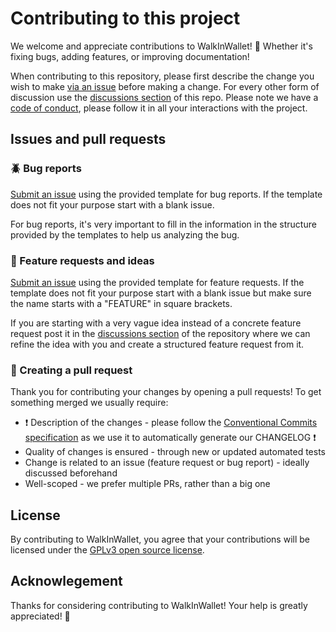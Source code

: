 # Contributing to this project

We welcome and appreciate contributions to WalkInWallet! 🎉 Whether it's fixing bugs, adding features, or improving documentation!

When contributing to this repository, please first describe the change you wish to make [via an issue](./issues/new) before making a change. For every other form of discussion use the [discussions section](./discussions) of this repo.
Please note we have a [code of conduct](./blob/main/CODE_OF_CONDUCT.md), please follow it in all your interactions with the project.

## Issues and pull requests

### 🪲 Bug reports

[Submit an issue](./issues/new) using the provided template for bug reports. If the template does not fit your purpose start with a blank issue.

For bug reports, it's very important to fill in the information in the structure provided by the templates to help us analyzing the bug.

### 🧠 Feature requests and ideas

[Submit an issue](./issues/new) using the provided template for feature requests. If the template does not fit your purpose start with a blank issue but make sure the name starts with a "FEATURE" in square brackets.

If you are starting with a very vague idea instead of a concrete feature request post it in the [discussions section](./discussions) of the repository where we can refine the idea with you and create a structured feature request from it.

### 💪 Creating a pull request

Thank you for contributing your changes by opening a pull requests! To get something merged we usually require:

- ❗ Description of the changes - please follow the [Conventional Commits specification](https://www.conventionalcommits.org/en/v1.0.0/#specification) as we use it to automatically generate our CHANGELOG ❗
- Quality of changes is ensured - through new or updated automated tests
- Change is related to an issue (feature request or bug report) - ideally discussed beforehand
- Well-scoped - we prefer multiple PRs, rather than a big one

## License

By contributing to WalkInWallet, you agree that your contributions will be licensed under the [GPLv3 open source license](./blob/main/LICENSE).

## Acknowlegement

Thanks for considering contributing to WalkInWallet! Your help is greatly appreciated! 🙏
